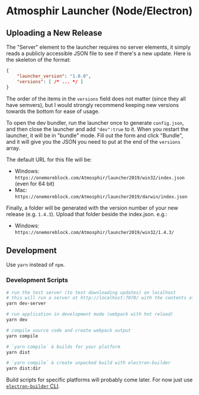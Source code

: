 # Atmosphir Launcher (Node/Electron)

## Uploading a New Release

The "Server" element to the launcher requires no server elements, it simply reads a publicly accessible JSON file to see if there's a new update. Here is the skeleton of the format:

```json
{
    "launcher_version": "1.0.0",
    "versions": [ /* ... */ ]
}
```

The order of the items in the `versions` field does not matter (since they all have semvers), but I would strongly recommend keeping new versions towards the bottom for ease of usage.

To open the dev bundler, run the launcher once to generate `config.json`, and then close the launcher and add `"dev":true` to it. When you restart the launcher, it will be in "bundle" mode. Fill out the form and click "Bundle", and it will give you the JSON you need to put at the end of the `versions` array.

The default URL for this file will be:
- Windows: `https://onemoreblock.com/Atmosphir/launcher2019/win32/index.json` (even for 64 bit)
- Mac: `https://onemoreblock.com/Atmosphir/launcher2019/darwin/index.json`

Finally, a folder will be generated with the version number of your new release (e.g. `1.4.3`). Upload that folder beside the index.json. e.g.:

- Windows: `https://onemoreblock.com/Atmosphir/launcher2019/win32/1.4.3/`


## Development
Use `yarn` instead of `npm`.

### Development Scripts

```bash
# run the test server (to test downloading updates) on localhost
# this will run a server at http://localhost:7070/ with the contents of the server_example/ folder as root
yarn dev-server

# run application in development mode (webpack with hot reload)
yarn dev

# compile source code and create webpack output
yarn compile

# `yarn compile` & builds for your platform
yarn dist

# `yarn compile` & create unpacked build with electron-builder
yarn dist:dir
```

Build scripts for specific platforms will probably come later. For now just use [`electron-builder` CLI](https://www.electron.build/cli).